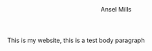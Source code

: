 <html>

  <header>
    Ansel Mills
  </header>
  <body>
    <p>
      This is my website, this is a test body paragraph
    </p>
  </body>
  
</html>

